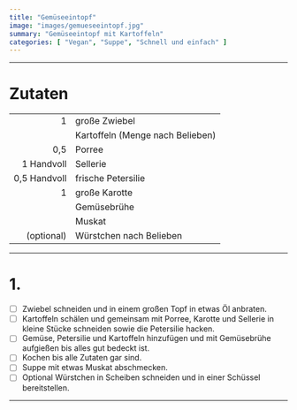 ```yaml
---
title: "Gemüseeintopf"
image: "images/gemueseeintopf.jpg"
summary: "Gemüseeintopf mit Kartoffeln"
categories: [ "Vegan", "Suppe", "Schnell und einfach" ]
---
```


---

# Zutaten

|              |                                  |
|-------------:|:---------------------------------|
|            1 | große Zwiebel                    |
|              | Kartoffeln (Menge nach Belieben) |
|          0,5 | Porree                           |
|   1 Handvoll | Sellerie                         |
| 0,5 Handvoll | frische Petersilie               |
|            1 | große Karotte                    |
|              | Gemüsebrühe                      |
|              | Muskat                           |
|   (optional) | Würstchen nach Belieben          |

---

# 1.

- [ ] Zwiebel schneiden und in einem großen Topf in etwas Öl anbraten.
- [ ] Kartoffeln schälen und gemeinsam mit Porree, Karotte und Sellerie in kleine Stücke schneiden sowie die Petersilie
  hacken.
- [ ] Gemüse, Petersilie und Kartoffeln hinzufügen und mit Gemüsebrühe aufgießen bis alles gut bedeckt ist.
- [ ] Kochen bis alle Zutaten gar sind.
- [ ] Suppe mit etwas Muskat abschmecken.
- [ ] Optional Würstchen in Scheiben schneiden und in einer Schüssel bereitstellen.

---
